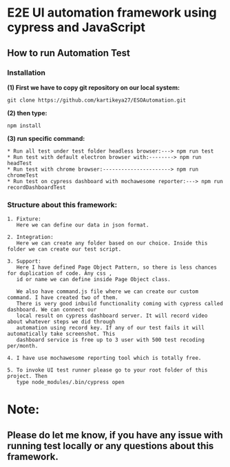 # **E2E UI automation framework using cypress and JavaScript** 

## **How to run Automation Test**

### **Installation**

**(1) First we have to copy git repository on our local system:**

```
git clone https://github.com/kartikeya27/ESOAutomation.git

```
**(2) then type:** 

```
npm install

```
**(3) run specific command:** 
```
* Run all test under test folder headless browser:---> npm run test  
* Run test with default electron browser with:--------> npm run headTest 
* Run test with chrome browser:----------------------> npm run chromeTest
* Run test on cypress dashboard with mochawesome reporter:---> npm run recordDashboardTest

```
### **Structure about this framework:**
```
1. Fixture: 
   Here we can define our data in json format.
   
2. Integration:
   Here we can create any folder based on our choice. Inside this folder we can create our test script.
   
3. Support:
   Here I have defined Page Object Pattern, so there is less chances for duplication of code. Any css ,
   id or name we can define inside Page Object class. 
   
   We also have command.js file where we can create our custom command. I have created two of them.
   There is very good inbuild functionality coming with cypress called dashboard. We can connect our
   local result on cypress dashboard server. It will record video about whatever steps we did through 
   automation using record key. If any of our test fails it will automatically take screenshot. This 
   dashboard service is free up to 3 user with 500 test recoding per/month.
   
4. I have use mochawesome reporting tool which is totally free.

5. To invoke UI test runner please go to your root folder of this project. Then 
   type node_modules/.bin/cypress open

```
# **Note:**
## **Please do let me know, if you have any issue with running test locally or any questions about this framework.**






